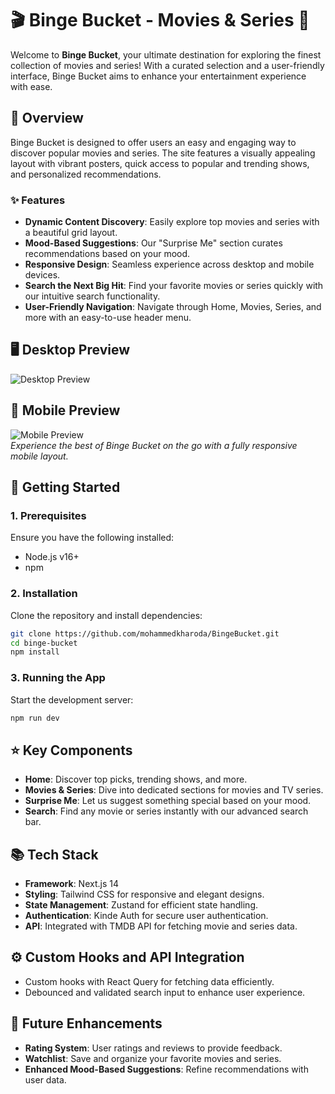 # 🎬 **Binge Bucket - Movies & Series** 🍿

Welcome to **Binge Bucket**, your ultimate destination for exploring the finest collection of movies and series! With a curated selection and a user-friendly interface, Binge Bucket aims to enhance your entertainment experience with ease.

## **📌 Overview**

Binge Bucket is designed to offer users an easy and engaging way to discover popular movies and series. The site features a visually appealing layout with vibrant posters, quick access to popular and trending shows, and personalized recommendations.

### **✨ Features**

- **Dynamic Content Discovery**: Easily explore top movies and series with a beautiful grid layout.
- **Mood-Based Suggestions**: Our "Surprise Me" section curates recommendations based on your mood.
- **Responsive Design**: Seamless experience across desktop and mobile devices.
- **Search the Next Big Hit**: Find your favorite movies or series quickly with our intuitive search functionality.
- **User-Friendly Navigation**: Navigate through Home, Movies, Series, and more with an easy-to-use header menu.

## **🖥️ Desktop Preview**

![Desktop Preview](https://i.postimg.cc/63RCPmJD/p1.png)

## **📱 Mobile Preview**

![Mobile Preview](https://i.postimg.cc/gkNZ2Vft/i-Phone-12-Front.png)  
_Experience the best of Binge Bucket on the go with a fully responsive mobile layout._

## **🚀 Getting Started**

### **1. Prerequisites**

Ensure you have the following installed:

- Node.js v16+
- npm

### **2. Installation**

Clone the repository and install dependencies:

```bash
git clone https://github.com/mohammedkharoda/BingeBucket.git
cd binge-bucket
npm install
```

### **3. Running the App**

Start the development server:

```bash
npm run dev
```

## **⭐ Key Components**

- **Home**: Discover top picks, trending shows, and more.
- **Movies & Series**: Dive into dedicated sections for movies and TV series.
- **Surprise Me**: Let us suggest something special based on your mood.
- **Search**: Find any movie or series instantly with our advanced search bar.

## **📚 Tech Stack**

- **Framework**: Next.js 14
- **Styling**: Tailwind CSS for responsive and elegant designs.
- **State Management**: Zustand for efficient state handling.
- **Authentication**: Kinde Auth for secure user authentication.
- **API**: Integrated with TMDB API for fetching movie and series data.

## **⚙️ Custom Hooks and API Integration**

- Custom hooks with React Query for fetching data efficiently.
- Debounced and validated search input to enhance user experience.

## 🔧 **Future Enhancements**

- **Rating System**: User ratings and reviews to provide feedback.
- **Watchlist**: Save and organize your favorite movies and series.
- **Enhanced Mood-Based Suggestions**: Refine recommendations with user data.
